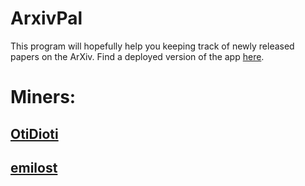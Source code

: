 # ArxivPal
This program will hopefully help you keeping track of newly released papers on the ArXiv. Find a deployed version of the app [here](https://arxivpal.streamlit.app/).

# Miners:
## [OtiDioti](https://github.com/otidioti)
## [emilost](https://github.com/emilost)
